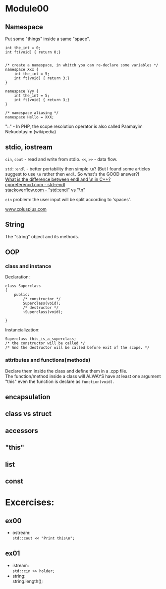 # Module00

## Namespace
Put some "things" inside a same "space".  

```
int	the_int = 0;
int	ft(void) { return 0;}


/* create a namespace, in whitch you can re-declare some variables */
namespace Xxx {
	int	the_int = 5;
	int	ft(void) { return 3;}
}

namespace Yyy {
	int	the_int = 5;
	int	ft(void) { return 3;}
}

/* namespace aliasing */
namespace Hello = XXX;
```

"::" - In PHP, the scope resolution operator is also called Paamayim Nekudotayim (wikipedia)

## stdio, iostream
`cin`, `cout` - read and write from stdio.
`<<`, `>>` - data flow.

`std::endl` - better portability then simple `\n`? (But I found some articles suggest to use `\n` rather then `endl`. So what's the GOOD answer?)  
[What is the difference between endl and \n in C++?](https://www.educative.io/edpresso/what-is-the-difference-between-endl-and-n-in-cpp)  
[cppreferencd.com - std::endl](https://en.cppreference.com/w/cpp/io/manip/endl)  
[stackoverflow.com - "std::endl" vs "\n"](https://stackoverflow.com/questions/213907/stdendl-vs-n)  

`cin` problem: the user input will be split according to 'spaces'.

www.cplusplus.com

## String
The "string" object and its methods.  

## OOP

### class and instance
Declaration: 
```
class Superclass
{
	public:
		/* constructor */
		Superclass(void);
		/* destructor */
		~Superclass(void);

}
```

Instancialization:
```
Superclass this_is_a_superclass;
/* the constructor will be called */
/* And the destructor will be called before exit of the scope. */
```

### attributes and functions(methods)
Declare them inside the class and define them in a .cpp file.  
The function/method inside a class will ALWAYS have at least one argument "this" even the function is declare as `function(void)`.  

## encapsulation

## class vs struct

## accessors

## "this"

## list

## const

# Excercises:  
## ex00
- ostream:  
	`std::cout << "Print this\n";`  

## ex01
- istream:  
	`std::cin >> holder;`  
- string:  
	string.length();
